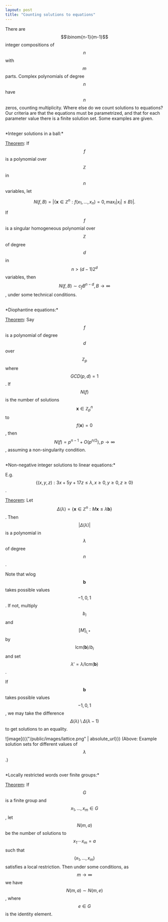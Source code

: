 ```yaml
---
layout: post
title: "Counting solutions to equations"
---
```


There are $$\binom{n-1}{m-1}$$ integer compositions of $$n$$ with $$m$$
parts.
Complex polynomials of degree $$n$$ have $$n$$ zeros, counting multiplicity.
Where else do we count solutions to equations?
Our criteria are that the equations must be parametrized, and that for each
parameter value there is a finite solution set.
Some examples are given.


<br />
*Integer solutions in a ball:*

[Theorem](https://www.jstor.org/stable/2414232):
If $$f$$ is a polynomial over $$\mathbb{Z}$$ in $$n$$ variables, let

$$N(f, B) = |\{\mathbf{x} \in \mathbb{Z}^n: f(x_1, \ldots, x_n) = 0,
  \max_i |x_i| \leq B \}|.$$

If $$f$$ is a singular homogeneous polynomial over $$\mathbb{Z}$$ of degree
$$d$$ in $$n > (d-1)2^d$$ variables, then
$$N(f, B) \sim c_f B^{n-d}, B \to \infty$$, under some technical
conditions.

<br />
*Diophantine equations:*

[Theorem](https://arxiv.org/abs/1807.10810):
Say $$f$$ is a polynomial of degree $$d$$ over $$\mathbb{Z}_p$$ where
$$GCD(p,d) = 1$$. If $$N(f)$$ is the number of solutions
$$\mathbf{x} \in \mathbb{Z}_p^n$$ to $$f(\mathbf{x}) = 0$$, then
$$N(f) = p^{n-1} + O(p^{n/2}), p \to \infty$$, assuming a non-singularity
condition.


<br />
*Non-negative integer solutions to linear equations:*

E.g.
$$\{ (x,y,z) : 3x + 5y + 17z \leq \lambda, x \geq 0, y \geq 0, z \geq 0 \}$$.

[Theorem](http://mathworld.wolfram.com/EhrhartPolynomial.html):
Let
$$\Delta(\lambda) = \{ \mathbf{x} \in \mathbb{Z}^n: M \mathbf{x} \leq
\lambda\mathbf{b} \}$$.
Then $$|\Delta(\lambda)|$$ is
a polynomial in $$\lambda$$ of degree $$n$$.

Note that wlog $$\mathbf{b}$$ takes possible values $$-1,0,1$$.
If not, multiply $$b_i$$ and $$[M]_{i,*}$$ by $$\textrm{lcm}(\mathbf{b})/b_i$$
and set $$\lambda' = \lambda / \textrm{lcm}(\mathbf{b})$$.

If $$\mathbf{b}$$ takes possible values $$-1,0,1$$,
we may take the difference $$\Delta(\lambda)
\setminus \Delta(\lambda -1)$$ to get solutions to an equality.

![image]({{"/public/images/lattice.png" | absolute_url}})
(Above: Example solution sets for different values of $$\lambda$$.)

<br />
*Locally restricted words over finite groups:*

[Theorem](https://arxiv.org/abs/1811.10461):
If $$G$$ is a finite group and $$x_1, \ldots, x_m \in G$$, let $$N(m, a)$$ be
the number of solutions to
$$x_1 \cdots x_m = a$$
such that $$(x_1, \ldots, x_m)$$ satisfies a local restriction.
Then under some conditions, as $$m \to \infty$$ we have $$N(m, a) \sim
N(m, e)$$, where $$e \in G$$ is the identity element.

